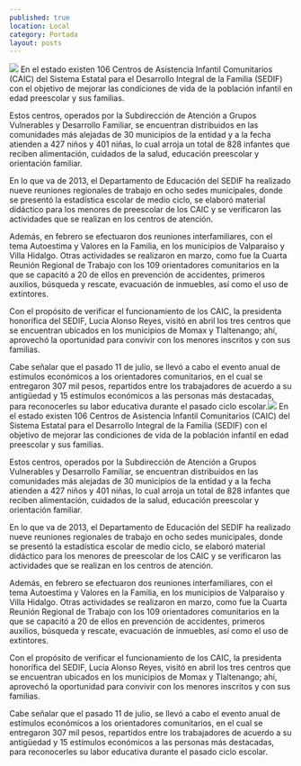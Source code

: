 ```yaml
---
published: true
location: Local
category: Portada
layout: posts
---
```


![](http://i.imgur.com/4EopdK8m.jpg) 
En el estado existen 106 Centros de Asistencia Infantil Comunitarios (CAIC) del Sistema Estatal para el Desarrollo Integral de la Familia (SEDIF) con el objetivo de mejorar las condiciones de vida de la población infantil en edad preescolar y sus familias.

Estos centros, operados por la Subdirección de Atención a Grupos Vulnerables y Desarrollo Familiar, se encuentran distribuidos en las comunidades más alejadas de 30 municipios de la entidad y a la fecha atienden a 427 niños y 401 niñas, lo cual arroja un total de 828 infantes que reciben alimentación, cuidados de la salud, educación preescolar y orientación familiar.

En lo que va de 2013, el Departamento de Educación del SEDIF ha realizado nueve reuniones regionales de trabajo en ocho sedes municipales, donde se presentó la estadística escolar de medio ciclo, se elaboró material didáctico para los menores de preescolar de los CAIC y se verificaron las actividades que se realizan en los centros de atención.

Además, en febrero se efectuaron dos reuniones interfamiliares, con el tema Autoestima y Valores en la Familia, en los municipios de Valparaíso y Villa Hidalgo. Otras actividades se realizaron en marzo, como fue la Cuarta Reunión Regional de Trabajo con los 109 orientadores comunitarios en la que se capacitó a 20 de ellos en prevención de accidentes, primeros auxilios, búsqueda y rescate, evacuación de inmuebles, así como el uso de extintores.

Con el propósito de verificar el funcionamiento de los CAIC, la presidenta honorífica del SEDIF, Lucía Alonso Reyes, visitó en abril los tres centros que se encuentran ubicados en los municipios de Momax y Tlaltenango; ahí, aprovechó la oportunidad para  convivir con los menores inscritos y con sus familias.

Cabe señalar que el pasado 11 de julio, se llevó a cabo el evento anual de estímulos económicos a los orientadores comunitarios, en el cual se entregaron 307 mil pesos, repartidos entre los trabajadores de acuerdo a su antigüedad y 15 estímulos económicos a las personas más destacadas, para reconocerles su labor educativa durante el pasado ciclo escolar.![](http://i.imgur.com/4EopdK8m.jpg) 
En el estado existen 106 Centros de Asistencia Infantil Comunitarios (CAIC) del Sistema Estatal para el Desarrollo Integral de la Familia (SEDIF) con el objetivo de mejorar las condiciones de vida de la población infantil en edad preescolar y sus familias.

Estos centros, operados por la Subdirección de Atención a Grupos Vulnerables y Desarrollo Familiar, se encuentran distribuidos en las comunidades más alejadas de 30 municipios de la entidad y a la fecha atienden a 427 niños y 401 niñas, lo cual arroja un total de 828 infantes que reciben alimentación, cuidados de la salud, educación preescolar y orientación familiar.

En lo que va de 2013, el Departamento de Educación del SEDIF ha realizado nueve reuniones regionales de trabajo en ocho sedes municipales, donde se presentó la estadística escolar de medio ciclo, se elaboró material didáctico para los menores de preescolar de los CAIC y se verificaron las actividades que se realizan en los centros de atención.

Además, en febrero se efectuaron dos reuniones interfamiliares, con el tema Autoestima y Valores en la Familia, en los municipios de Valparaíso y Villa Hidalgo. Otras actividades se realizaron en marzo, como fue la Cuarta Reunión Regional de Trabajo con los 109 orientadores comunitarios en la que se capacitó a 20 de ellos en prevención de accidentes, primeros auxilios, búsqueda y rescate, evacuación de inmuebles, así como el uso de extintores.

Con el propósito de verificar el funcionamiento de los CAIC, la presidenta honorífica del SEDIF, Lucía Alonso Reyes, visitó en abril los tres centros que se encuentran ubicados en los municipios de Momax y Tlaltenango; ahí, aprovechó la oportunidad para  convivir con los menores inscritos y con sus familias.

Cabe señalar que el pasado 11 de julio, se llevó a cabo el evento anual de estímulos económicos a los orientadores comunitarios, en el cual se entregaron 307 mil pesos, repartidos entre los trabajadores de acuerdo a su antigüedad y 15 estímulos económicos a las personas más destacadas, para reconocerles su labor educativa durante el pasado ciclo escolar.
